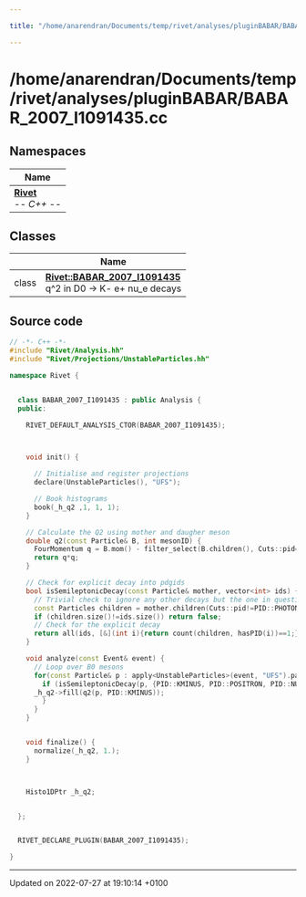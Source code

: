 ```yaml
---

title: "/home/anarendran/Documents/temp/rivet/analyses/pluginBABAR/BABAR_2007_I1091435.cc"

---
```


# /home/anarendran/Documents/temp/rivet/analyses/pluginBABAR/BABAR_2007_I1091435.cc



## Namespaces

| Name           |
| -------------- |
| **[Rivet](http://example.org/namespaces/namespacerivet/)** <br>-*- C++ -*-  |

## Classes

|                | Name           |
| -------------- | -------------- |
| class | **[Rivet::BABAR_2007_I1091435](http://example.org/classes/classrivet_1_1babar__2007__i1091435/)** <br>q^2 in D0 -> K- e+ nu_e decays  |




## Source code

```cpp
// -*- C++ -*-
#include "Rivet/Analysis.hh"
#include "Rivet/Projections/UnstableParticles.hh"

namespace Rivet {


  class BABAR_2007_I1091435 : public Analysis {
  public:

    RIVET_DEFAULT_ANALYSIS_CTOR(BABAR_2007_I1091435);



    void init() {

      // Initialise and register projections
      declare(UnstableParticles(), "UFS");

      // Book histograms
      book(_h_q2 ,1, 1, 1);
    }

    // Calculate the Q2 using mother and daugher meson
    double q2(const Particle& B, int mesonID) {
      FourMomentum q = B.mom() - filter_select(B.children(), Cuts::pid==mesonID)[0];
      return q*q;
    }

    // Check for explicit decay into pdgids
    bool isSemileptonicDecay(const Particle& mother, vector<int> ids) {
      // Trivial check to ignore any other decays but the one in question modulo photons
      const Particles children = mother.children(Cuts::pid!=PID::PHOTON);
      if (children.size()!=ids.size()) return false;
      // Check for the explicit decay
      return all(ids, [&](int i){return count(children, hasPID(i))==1;});
    }

    void analyze(const Event& event) {
      // Loop over B0 mesons 
      for(const Particle& p : apply<UnstableParticles>(event, "UFS").particles(Cuts::pid==PID::D0)) {
        if (isSemileptonicDecay(p, {PID::KMINUS, PID::POSITRON, PID::NU_E}) ) {
      _h_q2->fill(q2(p, PID::KMINUS));
        }
      }
    }


    void finalize() {
      normalize(_h_q2, 1.);
    }



    Histo1DPtr _h_q2;


  };


  RIVET_DECLARE_PLUGIN(BABAR_2007_I1091435);

}
```


-------------------------------

Updated on 2022-07-27 at 19:10:14 +0100
